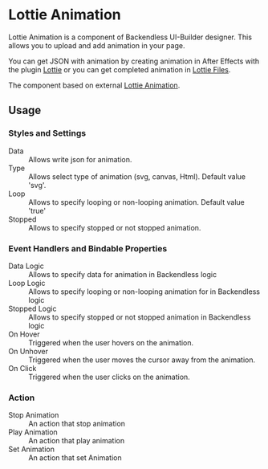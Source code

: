 # Lottie Animation

Lottie Animation is a component of Backendless UI-Builder designer. This allows you to upload and add animation in your page.

You can get JSON with animation by creating animation in After Effects with the plugin [Lottie](https://airbnb.io/lottie/#/after-effects) or you can get completed animation in [Lottie Files](https://lottiefiles.com/featured).

The component based on external [Lottie Animation](https://github.com/airbnb/lottie-web).

## Usage

### Styles and Settings

<dl>
<dt>Data</dt>
<dd>Allows write json for animation.</dd>
<dt>Type</dt>
<dd>Allows select type of animation (svg, canvas, Html). Default value 'svg'.</dd>
<dt>Loop</dt>
<dd>Allows to specify looping or non-looping animation. Default value 'true'</dd>
<dt>Stopped</dt>
<dd>Allows to specify stopped or not stopped animation.</dd>
</dl>

### Event Handlers and Bindable Properties

<dl>
<dt>Data Logic</dt>
<dd>Allows to specify data for animation in Backendless logic</dd>
<dt>Loop Logic</dt>
<dd>Allows to specify looping or non-looping animation for in Backendless logic</dt>
<dt>Stopped Logic</dt>
<dd>Allows to specify stopped or not stopped animation in Backendless logic</dd>
<dt>On Hover</dt>
<dd>Triggered when the user hovers on the animation.</dd>
<dt>On Unhover</dt>
<dd>Triggered when the user moves the cursor away from the animation.</dd>
<dt>On Click</dt>
<dd>Triggered when the user clicks on the animation.</dd>
</dl>

### Action

<dl>
<dt>Stop Animation</dt>
<dd>An action that stop animation</dd>
<dt>Play Animation</dt>
<dd>An action that play animation</dd>
<dt>Set Animation</dt>
<dd>An action that set Animation</dd>
</dl>

